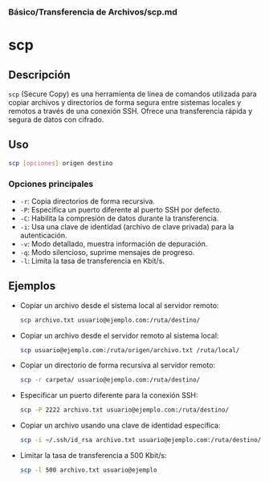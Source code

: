 ### **Básico/Transferencia de Archivos/scp.md**

# scp

## Descripción

`scp` (Secure Copy) es una herramienta de línea de comandos utilizada para copiar archivos y directorios de forma segura entre sistemas locales y remotos a través de una conexión SSH. Ofrece una transferencia rápida y segura de datos con cifrado.

## Uso

```bash
scp [opciones] origen destino
```

### Opciones principales

- `-r`: Copia directorios de forma recursiva.
- `-P`: Especifica un puerto diferente al puerto SSH por defecto.
- `-C`: Habilita la compresión de datos durante la transferencia.
- `-i`: Usa una clave de identidad (archivo de clave privada) para la autenticación.
- `-v`: Modo detallado, muestra información de depuración.
- `-q`: Modo silencioso, suprime mensajes de progreso.
- `-l`: Limita la tasa de transferencia en Kbit/s.

## Ejemplos

- Copiar un archivo desde el sistema local al servidor remoto:
  
  ```bash
  scp archivo.txt usuario@ejemplo.com:/ruta/destino/
  ```

- Copiar un archivo desde el servidor remoto al sistema local:
  
  ```bash
  scp usuario@ejemplo.com:/ruta/origen/archivo.txt /ruta/local/
  ```

- Copiar un directorio de forma recursiva al servidor remoto:
  
  ```bash
  scp -r carpeta/ usuario@ejemplo.com:/ruta/destino/
  ```

- Especificar un puerto diferente para la conexión SSH:
  
  ```bash
  scp -P 2222 archivo.txt usuario@ejemplo.com:/ruta/destino/
  ```

- Copiar un archivo usando una clave de identidad específica:
  
  ```bash
  scp -i ~/.ssh/id_rsa archivo.txt usuario@ejemplo.com:/ruta/destino/
  ```

- Limitar la tasa de transferencia a 500 Kbit/s:
  
  ```bash
  scp -l 500 archivo.txt usuario@ejemplo